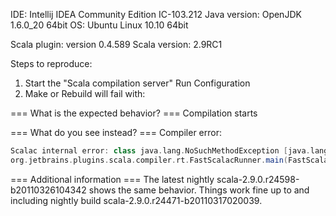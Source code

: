 IDE: Intellij IDEA Community Edition IC-103.212
Java version: OpenJDK 1.6.0_20 64bit
OS: Ubuntu Linux 10.10 64bit

Scala plugin: version 0.4.589
Scala version: 2.9RC1

Steps to reproduce:
1) Start the "Scala compilation server" Run Configuration
2) Make or Rebuild will fail with:

=== What is the expected behavior? ===
Compilation starts


=== What do you see instead? ===
Compiler error:
```scala
Scalac internal error: class java.lang.NoSuchMethodException [java.lang.Class.getMethod(Class.java:1622), org.jetbrains.plugins.scala.compiler.rt.FastScalacRunner.main(FastScalacRunner.java:60)]java.lang.Class.getMethod(Class.java:1622)
org.jetbrains.plugins.scala.compiler.rt.FastScalacRunner.main(FastScalacRunner.java:60)
```


=== Additional information ===
The latest nightly scala-2.9.0.r24598-b20110326104342 shows the same behavior. Things work fine up to and including nightly build scala-2.9.0.r24471-b20110317020039.
